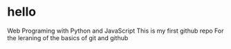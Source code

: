 # hello
Web Programing with Python and JavaScript
This is my first github repo
For the leraning of the basics of git and github
